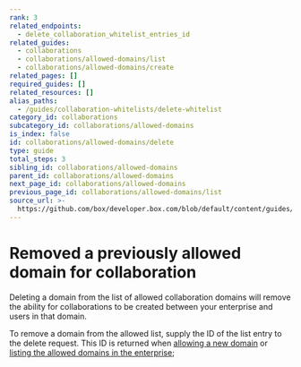 ```yaml
---
rank: 3
related_endpoints:
  - delete_collaboration_whitelist_entries_id
related_guides:
  - collaborations
  - collaborations/allowed-domains/list
  - collaborations/allowed-domains/create
related_pages: []
required_guides: []
related_resources: []
alias_paths:
  - /guides/collaboration-whitelists/delete-whitelist
category_id: collaborations
subcategory_id: collaborations/allowed-domains
is_index: false
id: collaborations/allowed-domains/delete
type: guide
total_steps: 3
sibling_id: collaborations/allowed-domains
parent_id: collaborations/allowed-domains
next_page_id: collaborations/allowed-domains
previous_page_id: collaborations/allowed-domains/list
source_url: >-
  https://github.com/box/developer.box.com/blob/default/content/guides/collaborations/allowed-domains/delete.md
---
```

# Removed a previously allowed domain for collaboration

Deleting a domain from the list of allowed collaboration domains will remove the
ability for collaborations to be created between your enterprise and users in
that domain.

To remove a domain from the allowed list, supply the ID of the list entry to
the delete request. This ID is returned when [allowing a new domain][create]
or [listing the allowed domains in the enterprise][list];

<Samples id='delete_collaboration_whitelist_entries_id' >

</Samples>

[create]: guide://collaborations/allowed-domains/create
[list]: guide://collaborations/allowed-domains/list